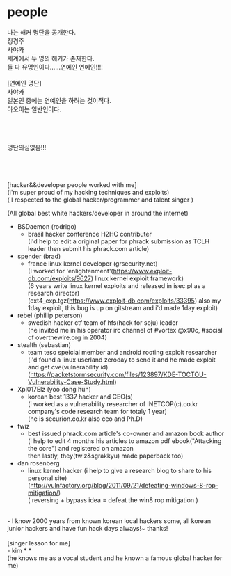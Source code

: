 # people

나는 해커 명단을 공개한다.<br>
정경주<br>
사야카<br>
세계에서 두 명의 해커가 존재한다.<br>
둘 다 유명인이다......연예인 연예인!!!!<br>
<br>
[연예인 명단]<br>
사야카<br>
일본인 중에는 연예인을 하려는 것이적다.<br>
아오이는 일반인이다.<br>
<br>
<br>
<br>
<br>
명단의심없음!!!<br>
<br>
<br>
<br>
<br>
[hacker&&developer people worked with me]<br> (i'm super proud of my hacking techniques and exploits)<br>
( I respected to the global hacker/programmer and talent singer )

(All global best white hackers/developer in around the internet)<br>

- BSDaemon (rodrigo)
  - brasil hacker conference H2HC contributer<br>
    (I'd help to edit a original paper for phrack submission as TCLH leader then submit his phrack.com article)<br>
- spender (brad)<br>
  - france linux kernel developer (grsecurity.net)<br>
    (I worked for 'enlightenment'(https://www.exploit-db.com/exploits/9627) linux kernel exploit framework)<br>
    (6 years write linux kernel exploits and released in isec.pl as a research director)<br>
    (ext4_exp.tgz(https://www.exploit-db.com/exploits/33395) also my 1day exploit, this bug is up on gitstream and i'd made 1day exploit)
- rebel (phillip peterson)<br>
  - swedish hacker ctf team of hfs(hack for soju) leader<br>
    (he invited me in his operator irc channel of #vortex @x90c, #social of overthewire.org in 2004)<br>
- stealth (sebastian)<br>
  - team teso speicial member and android rooting exploit researcher<br>
    (i'd found a linux userland zeroday to send it and he made exploit and get cve(vulnerability id)<br>
    (https://packetstormsecurity.com/files/123897/KDE-TOCTOU-Vulnerability-Case-Study.html)<br>
- Xpl017Elz (yoo dong hun)<br>
  - korean best 1337 hacker and CEO(s)<br>
    (i worked as a vulnerability researcher of INETCOP(c).co.kr company's code research team for totaly 1 year)<br>
    (he is securion.co.kr also ceo and Ph.D)
- twiz<br>
  - best issued phrack.com article's co-owner and amazon book author<br>
    (i help to edit 4 months his articles to amazon pdf ebook("Attacking the core") and registered on amazon<br>
    then lastly, they(twiz&sgrakkyu) made paperback too)
- dan rosenberg<br>
  - linux kernel hacker
    (i help to give a research blog to share to his personal site)<br>
    (http://vulnfactory.org/blog/2011/09/21/defeating-windows-8-rop-mitigation/)<br>
    ( reversing + bypass idea = defeat the win8 rop mitigation )
<br>
- I know 2000 years from known korean local hackers some, all korean junior hackers and have fun hack days always!~ thanks!<br>
 <br>
[singer lesson for me]<br>
- kim * *<br>
  (he knows me as a vocal student and he known a famous global hacker for me)<br>
